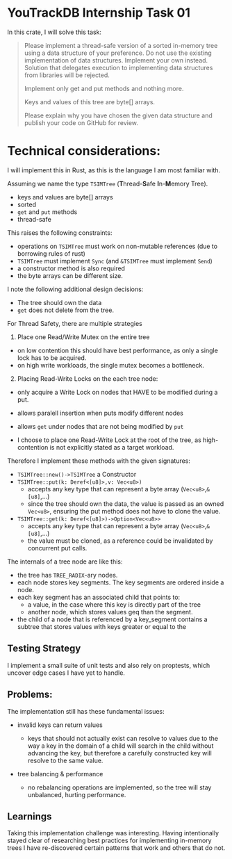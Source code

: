 # YouTrackDB Internship Task 01
In this crate, I will solve this task:

> Please implement a thread-safe version of a sorted in-memory tree using a data structure of your preference. Do not use the existing implementation of data structures. Implement your own instead. Solution that delegates execution to implementing data structures from libraries will be rejected.
>
> Implement only get and put methods and nothing more.
>
> Keys and values of this tree are byte[] arrays.
>
> Please explain why you have chosen the given data structure and publish your code on GitHub for review.

# Technical considerations:
I will implement this in Rust, as this is the language I am most familiar with.

Assuming we name the type `TSIMTree` (**T**hread-**S**afe **I**n-**M**emory Tree).

- keys and values are byte[] arrays
- sorted
- `get` and `put` methods
- thread-safe

This raises the following constraints:
- operations on `TSIMTree` must work on non-mutable references (due to borrowing rules of rust)
- `TSIMTree` must implement `Sync` (and `&TSIMTree` must implement `Send`)
- a constructor method is also required
- the byte arrays can be different size.

I note the following additional design decisions:
- The tree should own the data
- `get` does not delete from the tree.

For Thread Safety, there are multiple strategies
1. Place one Read/Write Mutex on the entire tree
  - on low contention this should have best performance, as only a single lock has to be acquired.
  - on high write workloads, the single mutex becomes a bottleneck.

2. Placing Read-Write Locks on the each tree node:
  - only acquire a Write Lock on nodes that HAVE to be modified during a put.
  - allows paralell insertion when puts modify different nodes
  - allows `get` under nodes that are not being modified by `put`

- I choose to place one Read-Write Lock at the root of the tree, as high-contention is not explicitly stated as a target workload.

Therefore I implement these methods with the given signatures:
- `TSIMTree::new()->TSIMTree` a Constructor
- `TSIMTree::put(k: Deref<[u8]>,v: Vec<u8>)`
  - accepts any key type that can represent a byte array (`Vec<u8>`,`&[u8]`,...)
  - since the tree should own the data, the value is passed as an owned `Vec<u8>`, ensuring the put method does not have to clone the value.
- `TSIMTree::get(k: Deref<[u8]>)->Option<Vec<u8>> `
  - accepts any key type that can represent a byte array (`Vec<u8>`,`&[u8]`,...)
  - the value must be cloned, as a reference could be invalidated by concurrent put calls.


The internals of a tree node are like this:
- the tree has `TREE_RADIX`-ary nodes.
- each node stores key segments. The key segments are ordered inside a node.
- each key segment has an associated child that points to:
  -  a value, in the case where this key is directly part of the tree
  -  another node, which stores values geq than the segment.
- the child of a node that is referenced by a key_segment contains a subtree that stores values with keys greater or equal to the


## Testing Strategy
I implement a small suite of unit tests and also rely on proptests, which uncover edge cases I have yet to handle.

## Problems:
The implementation still has these fundamental issues:

- invalid keys can return values
  - keys that should not actually exist can resolve to values due to the way a key in the domain of a child will search in the child without advancing the key, but therefore a carefully constructed key will resolve to the same value.

- tree balancing & performance
  - no rebalancing operations are implemented, so the tree will stay unbalanced, hurting performance.

## Learnings
Taking this implementation challenge was interesting. Having intentionally stayed clear of researching best practices for implementing in-memory trees I have re-discovered certain patterns that work and others that do not.

